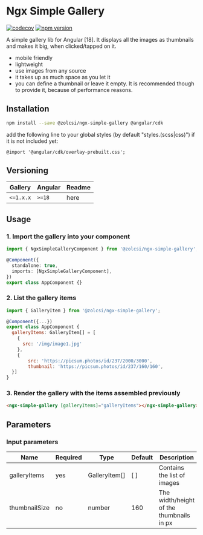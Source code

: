 # Ngx Simple Gallery
[![codecov](https://codecov.io/)](https://codecov.io/)
[![npm version](https://badge.fury.io/)](https://badge.fury.io/)

A simple gallery lib for Angular [18]. It displays all the images as thumbnails and makes it big, when clicked/tapped on it.
 - mobile friendly
 - lightweight
 - use images from any source
 - it takes up as much space as you let it
 - you can define a thumbnail or leave it empty. It is recommended though to provide it, because of performance reasons.

## Installation

```sh
npm install --save @zolcsi/ngx-simple-gallery @angular/cdk
```
add the following line to your global styles (by default "styles.(scss|css)") if it is not included yet: 
```
@import '@angular/cdk/overlay-prebuilt.css';
```

## Versioning

| Gallery   | Angular   | Readme                                                       |
| --------- |-----------| ------------------------------------------------------------ |
| `<=1.x.x` | `>=18`    | here                                                         |


## Usage

### 1. Import the gallery into your component

```ts
import { NgxSimpleGalleryComponent } from '@zolcsi/ngx-simple-gallery';

@Component({
  standalone: true,
  imports: [NgxSimpleGalleryComponent],
})
export class AppComponent {}
```

### 2. List the gallery items

```js
import { GalleryItem } from '@zolcsi/ngx-simple-gallery';

@Component({...})
export class AppComponent {
  galleryItems: GalleryItem[] = [
    { 
      src: '/img/image1.jpg' 
    }, 
    {
        src: 'https://picsum.photos/id/237/2000/3000',
        thumbnail: 'https://picsum.photos/id/237/160/160',
  }]
}
```

### 3. Render the gallery with the items assembled previously

```html
<ngx-simple-gallery [galleryItems]="galleryItems"></ngx-simple-gallery>
```

## Parameters

### Input parameters

| Name          | Required | Type          | Default | Description                              |                              
|---------------|----------|---------------|---------|------------------------------------------| 
| galleryItems  | yes      | GalleryItem[] | [ ]     | Contains the list of images              |
| thumbnailSize | no       | number        | 160     | The width/height of the thumbnails in px | 
